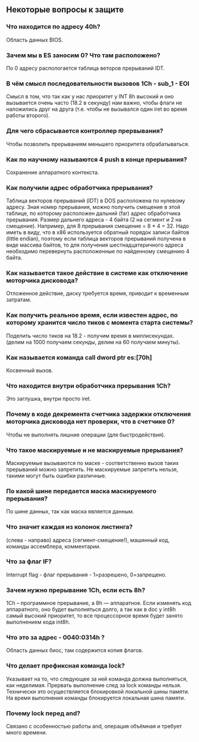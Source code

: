 ## Некоторые вопросы к защите

### Что находится по адресу 40h?

Область данных BIOS.

### Зачем мы в ES заносим 0? Что там расположено?

По 0 адресу распологается таблица веторов прерываний IDT.

### В чём смысл последовательности вызовов 1Ch - sub_1 - EOI

Смысл в том, что так как у нас приоритет у INT 8h высокий и оно вызывается очень часто (18.2 в секунду) нам важно, чтобы флаги не наложились друг на друга (т.е. чтобы не вызывался один iret во время работы второго).

### Для чего сбрасывается контроллер прервывания?

Чтобы позволить прерываниям меньшего приоритета обрабатываться.

### Как по научному называются 4 push в конце прерывания?

Сохранение аппаратного контекста.

### Как получили адрес обработчика прерывания?

Таблица векторов прерываний (IDT) в DOS расположена по нулевому адресу. Зная номер прерывания, можно получить смещение в этой таблице, по которому расположен дальний (far) адрес обработчика прерывания. Размер дальнего адреса - 4 байта (2 на сегмент и 2 на смещение). Например, для 8 прерывания смещение = 8 * 4 = 32. Надо иметь в виду, что в x86 используется обратный порядок записи байтов (little endian), поэтому если таблица векторов прерываний получена в виде массива байтов, то для получения шестнадцатеричного адреса необходимо перевернуть расположенные по найденному смещению 4 байта.

### Как называется такое действие в системе как отключение моторчика дисковода?

Отложенное действие, диску требуется время, приводит к временным затратам.

### Как получить реальное время, если известен адрес, по которому хранится число тиков с момента старта системы?

Поделить число тиков на 18.2 - получим время в миллисекундах. (делим на 1000 получаем секунды, делим на 60 получаем минуты).

### Как называется команда call dword ptr es:[70h]

Косвенный вызов.

### Что находится внутри обработчика прерывания 1Ch?

Это заглушка, внутри просто iret.

### Почему в коде декремента счетчика задержки отключения моторчика дисковода нет проверки, что в счетчике 0?

Чтобы не выполнять лишние операции (для быстродействия).

### Что такое маскируемые и не маскируемые прерывания?

Маскируемые вызываются по маске - соответственно вызов таких прерываний можно запретить. Не маскируемые запретить нельзя, такими могут быть ошибки различные.

### По какой шине передается маска маскируемого прерывания? 

По шине данных, так как маска является данным.

### Что значит каждая из колонок листинга?
(слева - направо) адреса (сегмент-смещение!), машинный код, команды ассемблера, комментарии.

### Что за флаг IF?

Interrupt flag - флаг прерывания - 1=разрешено, 0=запрещено.

### Зачем нужно прерывание 1Ch, если есть 8h?

1Ch – программное прерывание, а 8h — аппаратное. Если изменять код аппаратного, оно будет выполняться долго, а так как в doc у int8h самый высокий приоритет, то все процессорное время будет занято выполнением кода int8h.

### Что это за адрес - 0040:0314h ?

Область данных биос, там содержится копия флагов.

### Что делает префиксная команда lock?

Указывает на то, что следующее за ней команда должна выполняться, как неделимая. Прервать выполнение след за lock команды нельзя. Технически это осуществляется блокировкой локальной шины памяти. На время выполнения команды блокируется локальная шина памяти.

### Почему lock перед and?

Связано с особенностью работы and, операция объёмная и требует много времени.